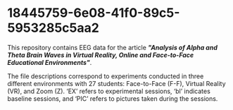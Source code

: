 # 18445759-6e08-41f0-89c5-5953285c5aa2
This repository contains EEG data for the article **_"Analysis of Alpha and Theta Brain Waves in Virtual Reality, Online and Face-to-Face Educational Environments"_**.

The file descriptions correspond to experiments conducted in three different environments with 27 students: Face-to-Face (F-F), Virtual Reality (VR), and Zoom (Z). ‘EX’ refers to experimental sessions, ‘bl’ indicates baseline sessions, and ‘PIC’ refers to pictures taken during the sessions.
